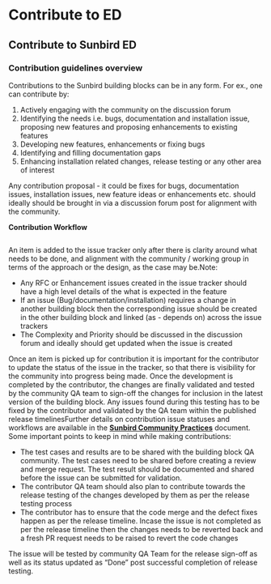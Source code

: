 # Contribute to ED

## Contribute to Sunbird ED

### **Contribution guidelines overview**

Contributions to the Sunbird building blocks can be in any form. For ex., one can contribute by:

1. Actively engaging with the community on the discussion forum
2. Identifying the needs i.e. bugs, documentation and installation issue, proposing new features and proposing enhancements to existing features
3. Developing new features, enhancements or fixing bugs
4. Identifying and filling documentation gaps
5. Enhancing installation related changes, release testing or any other area of interest

​Any contribution proposal - it could be fixes for bugs, documentation issues, installation issues, new feature ideas or enhancements etc. should ideally should be brought in via a discussion forum post for alignment with the community.​​

**Contribution Workflow**

<figure><img src="https://1497159047-files.gitbook.io/~/files/v0/b/gitbook-x-prod.appspot.com/o/spaces%2F4ZKyfmmhMWpPkD6iYvKF%2Fuploads%2FjIvkMn7b8Dvg2BZyMLqs%2FScreenshot%202023-01-27%20at%201.03.59%20PM.png?alt=media&#x26;token=7d0c15f2-e724-4288-87f7-ffbe16c5de33" alt=""><figcaption></figcaption></figure>



An item is added to the issue tracker only after there is clarity around what needs to be done, and alignment with the community / working group in terms of the approach or the design, as the case may be.Note:

* Any RFC or Enhancement issues created in the issue tracker should have a high level details of the what is expected in the feature
* If an issue (Bug/documentation/installation) requires a change in another building block then the corresponding issue should be created in the other building block and linked (as - depends on) across the issue trackers
* The Complexity and Priority should be discussed in the discussion forum and ideally should get updated when the issue is created

Once an item is picked up for contribution it is important for the contributor to update the status of the issue in the tracker, so that there is visibility for the community into progress being made. Once the development is completed by the contributor, the changes are finally validated and tested by the community QA team to sign-off the changes for inclusion in the latest version of the building block. Any issues found during this testing has to be fixed by the contributor and validated by the QA team within the published release timelinesFurther details on contribution issue statuses and workflows are available in the [**Sunbird Community Practices**](https://sunbird.gitbook.io/sunbird-community-practices/VJZlxBFjATn5Y97QSiJB/) document.​Some important points to keep in mind while making contributions:

* The test cases and results are to be shared with the building block QA community. The test cases need to be shared before creating a review and merge request. The test result should be documented and shared before the issue can be submitted for validation.
* The contributor QA team should also plan to contribute towards the release testing of the changes developed by them as per the release testing process
* The contributor has to ensure that the code merge and the defect fixes happen as per the release timeline. Incase the issue is not completed as per the release timeline then the changes needs to be reverted back and a fresh PR request needs to be raised to revert the code changes

The issue will be tested by community QA Team for the release sign-off as well as its status updated as “Done” post successful completion of release testing.​
